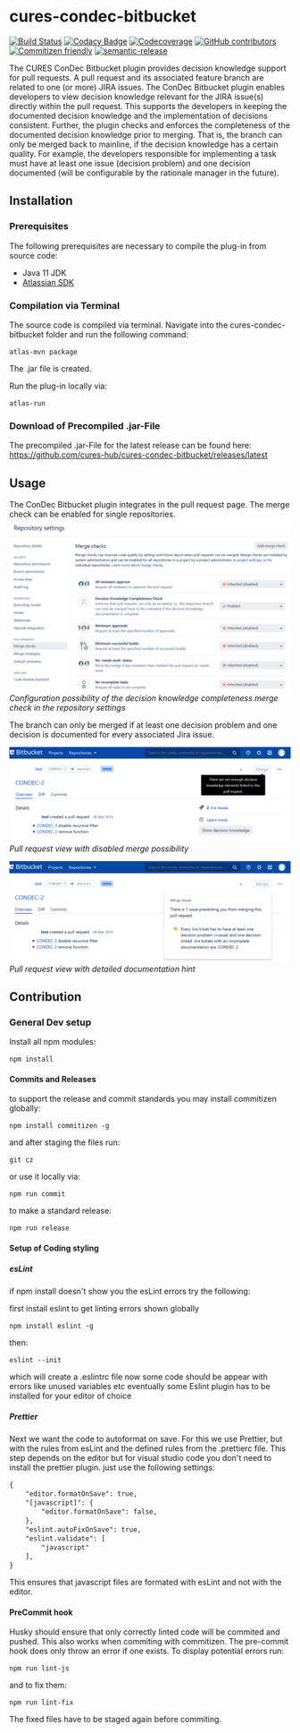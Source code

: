 # cures-condec-bitbucket

[![Build Status](https://travis-ci.org/cures-hub/cures-condec-bitbucket.svg?branch=master)](https://travis-ci.org/cures-hub/cures-condec-bitbucket)
[![Codacy Badge](https://api.codacy.com/project/badge/Grade/bd8ee189f9e7474e850c60fa81b50d11)](https://www.codacy.com/app/UHD/cures-condec-bitbucket?utm_source=github.com&utm_medium=referral&utm_content=cures-hub/cures-condec-bitbucket&utm_campaign=Badge_Grade)
[![Codecoverage](https://codecov.io/gh/cures-hub/cures-condec-bitbucket/branch/master/graph/badge.svg)](https://codecov.io/gh/cures-hub/cures-condec-bitbucket/branch/master)
[![GitHub contributors](https://img.shields.io/github/contributors/cures-hub/cures-condec-bitbucket.svg)](https://github.com/cures-hub/cures-condec-bitbucket/graphs/contributors)
[![Commitizen friendly](https://img.shields.io/badge/commitizen-friendly-brightgreen.svg)](http://commitizen.github.io/cz-cli/)
[![semantic-release](https://img.shields.io/badge/%20%20%F0%9F%93%A6%F0%9F%9A%80-semantic--release-e10079.svg)](https://github.com/semantic-release/semantic-release)

The CURES ConDec Bitbucket plugin provides decision knowledge support for pull requests.
A pull request and its associated feature branch are related to one (or more) JIRA issues.
The ConDec Bitbucket plugin enables developers to view decision knowledge relevant for the JIRA issue(s) directly within the pull request.
This supports the developers in keeping the documented decision knowledge and the implementation of decisions consistent.
Further, the plugin checks and enforces the completeness of the documented decision knowledge prior to merging.
That is, the branch can only be merged back to mainline, if the decision knowledge has a certain quality.
For example, the developers responsible for implementing a task must have at least one issue (decision problem) and one decision documented (will be configurable by the rationale manager in the future).

## Installation

### Prerequisites

The following prerequisites are necessary to compile the plug-in from source code:

- Java 11 JDK
- [Atlassian SDK](https://developer.atlassian.com/docs/getting-started/set-up-the-atlassian-plugin-sdk-and-build-a-project)

### Compilation via Terminal

The source code is compiled via terminal.
Navigate into the cures-condec-bitbucket folder and run the following command:

```
atlas-mvn package
```

The .jar file is created.

Run the plug-in locally via:

```
atlas-run
```

### Download of Precompiled .jar-File

The precompiled .jar-File for the latest release can be found here: https://github.com/cures-hub/cures-condec-bitbucket/releases/latest

## Usage

The ConDec Bitbucket plugin integrates in the pull request page.
The merge check can be enabled for single repositories.
![Configuration of the merge check](https://github.com/cures-hub/cures-condec-bitbucket/raw/master/doc/repository_settings.png)
*Configuration possibility of the decision knowledge completeness merge check in the repository settings* 

The branch can only be merged if at least one decision problem and one decision is documented for every associated Jira issue.

![Bitbucket ConDec plug-in](https://github.com/cures-hub/cures-condec-bitbucket/raw/master/doc/merge_check_tooltip.png)
*Pull request view with disabled merge possibility* 

![Bitbucket ConDec plug-in](https://github.com/cures-hub/cures-condec-bitbucket/raw/master/doc/merge_check_detail.png)
*Pull request view with detailed documentation hint* 

## Contribution

### General Dev setup
Install all npm modules:

```
npm install
```

#### Commits and Releases

to support the release and commit standards you may install commitizen globally:

```
npm install commitizen -g
```
and after staging the files run:

```
git cz
```

or use it locally via:

```
npm run commit
```


to make a standard release:

```
npm run release
```

#### Setup of Coding styling

##### esLint
if npm install doesn't show you the esLint errors try the following:

first install eslint to get linting errors shown globally
```
npm install eslint -g
```
then:
```
eslint --init
```
which will create a .eslintrc file
now some code should be appear with errors like unused variables etc
eventually some Eslint plugin has to be installed for your editor of choice

##### Prettier
Next we want the code to autoformat on save.
For this we use Prettier, but with the rules from esLint and the defined rules from the .prettierc file.
This step depends on the editor but for visual studio code you don't need to install the prettier plugin.
just use the following settings:
```
{
    "editor.formatOnSave": true,
    "[javascript]": {
        "editor.formatOnSave": false,
    },
    "eslint.autoFixOnSave": true,
    "eslint.validate": [
        "javascript"
    ],
}
```
This ensures that javascript files are formated with esLint and not with the editor.

#### PreCommit hook
Husky should ensure that only correctly linted code will be commited and pushed.
This also works when commiting with commitizen.
The pre-commit hook does only throw an error if one exists.
To display potential errors run:
```
npm run lint-js
```
and to fix them:
```
npm run lint-fix
```
The fixed files have to be staged again before commiting.